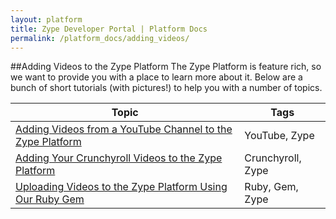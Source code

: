 ```yaml
---
layout: platform
title: Zype Developer Portal | Platform Docs
permalink: /platform_docs/adding_videos/
---
```

##Adding Videos to the Zype Platform
The Zype Platform is feature rich, so we want to provide you with a place to learn more about it.
Below are a bunch of short tutorials (with pictures!) to help you with a number of topics.

Topic | Tags
----- | ------------
<a href="http://dev.zype.com/posts/2014/11/18/search-youtube-in-zype/">Adding Videos from a YouTube Channel to the Zype Platform</a> | YouTube, Zype
<a href="http://dev.zype.com/posts/2014/11/19/adding-crunchyroll-as-a-video-source/">Adding Your Crunchyroll Videos to the Zype Platform</a> | Crunchyroll, Zype
<a href="http://dev.zype.com/posts/2014/11/20/uploading-vidoes-with-the-zype-cli/">Uploading Videos to the Zype Platform Using Our Ruby Gem</a> | Ruby, Gem, Zype
